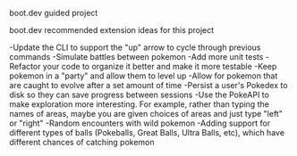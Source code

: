 boot.dev guided project

boot.dev recommended extension ideas for this project

-Update the CLI to support the "up" arrow to cycle through previous commands
-Simulate battles between pokemon
-Add more unit tests
-Refactor your code to organize it better and make it more testable
-Keep pokemon in a "party" and allow them to level up
-Allow for pokemon that are caught to evolve after a set amount of time
-Persist a user's Pokedex to disk so they can save progress between sessions
-Use the PokeAPI to make exploration more interesting. For example, rather than typing the names of areas, maybe you are given choices of areas and just type "left" or "right"
-Random encounters with wild pokemon
-Adding support for different types of balls (Pokeballs, Great Balls, Ultra Balls, etc), which have different chances of catching pokemon
